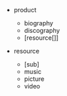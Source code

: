 * product
    * biography
    * discography
    * \[resource\[\]\]

* resource
    * \[sub\]
    * music
    * picture
    * video
